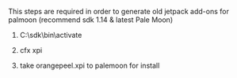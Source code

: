 This steps are required in order to generate old jetpack add-ons for palmoon (recommend sdk 1.14 & latest Pale Moon)

  1) C:\sdk\bin\activate
  
  2) cfx xpi
  
  3) take orangepeel.xpi to palemoon for install
